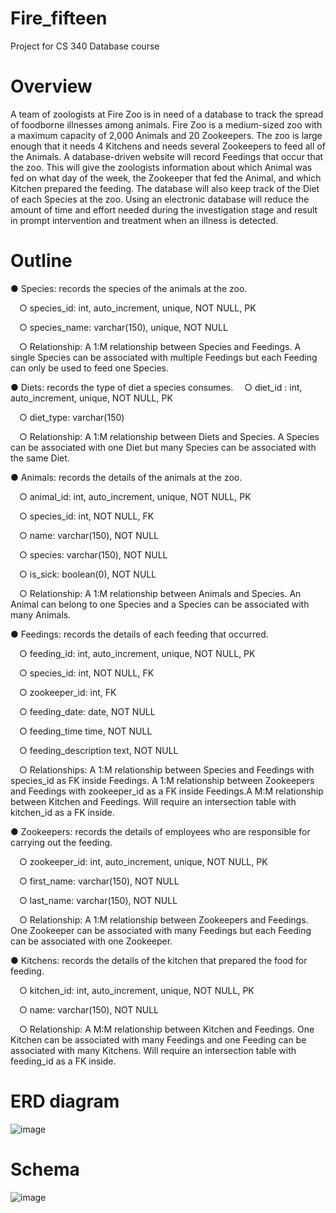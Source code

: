 # Fire_fifteen
Project for CS 340 Database course
# Overview
A team of zoologists at Fire Zoo is in need of a database to track the spread of foodborne illnesses among
animals. Fire Zoo is a medium-sized zoo with a maximum capacity of 2,000 Animals and 20 Zookeepers.
The zoo is large enough that it needs 4 Kitchens and needs several Zookeepers to feed all of the Animals.
A database-driven website will record Feedings that occur that the zoo. This will give the zoologists
information about which Animal was fed on what day of the week, the Zookeeper that fed the Animal,
and which Kitchen prepared the feeding. The database will also keep track of the Diet of each Species at
the zoo. Using an electronic database will reduce the amount of time and effort needed during the
investigation stage and result in prompt intervention and treatment when an illness is detected.

# Outline
● Species: records the species of the animals at the zoo.

  &emsp;○ species_id: int, auto_increment, unique, NOT NULL, PK
  
  &emsp;○ species_name: varchar(150), unique, NOT NULL
  
  &emsp;○ Relationship: A 1:M relationship between Species and Feedings. A single
  Species can be associated with multiple Feedings but each Feeding can only be used to
  feed one Species.

● Diets: records the type of diet a species consumes.
  &emsp;○ diet_id : int, auto_increment, unique, NOT NULL, PK
  
  &emsp;○ diet_type: varchar(150)
  
  &emsp;○ Relationship: A 1:M relationship between Diets and Species. A Species can be associated
  with one Diet but many Species can be associated with the same Diet.
  
● Animals: records the details of the animals at the zoo.
  
  &emsp;○ animal_id: int, auto_increment, unique, NOT NULL, PK
  
  &emsp;○ species_id: int, NOT NULL, FK
  
  &emsp;○ name: varchar(150), NOT NULL
  
  &emsp;○ species: varchar(150), NOT NULL
  
  &emsp;○ is_sick: boolean(0), NOT NULL
  
  &emsp;○ Relationship: A 1:M relationship between Animals and Species. An Animal
  can belong to one Species and a Species can be associated with many Animals.
  
● Feedings: records the details of each feeding that occurred.
  
  &emsp;○ feeding_id: int, auto_increment, unique, NOT NULL, PK
  
  &emsp;○ species_id: int, NOT NULL, FK
  
  &emsp;○ zookeeper_id: int, FK
  
  &emsp;○ feeding_date: date, NOT NULL
  
  &emsp;○ feeding_time time, NOT NULL
  
  &emsp;○ feeding_description text, NOT NULL
  
  &emsp;○ Relationships: A 1:M relationship between Species and Feedings with species_id as
  FK inside Feedings. A 1:M relationship between Zookeepers and Feedings with zookeeper_id as a FK
  inside Feedings.A M:M relationship between Kitchen and Feedings. Will require an
  intersection table with kitchen_id as a FK inside.
  
● Zookeepers: records the details of employees who are responsible for carrying out the feeding.
  
  &emsp;○ zookeeper_id: int, auto_increment, unique, NOT NULL, PK
  
  &emsp;○ first_name: varchar(150), NOT NULL
  
  &emsp;○ last_name: varchar(150), NOT NULL
  
  &emsp;○ Relationship: A 1:M relationship between Zookeepers and Feedings. One Zookeeper can
  be associated with many Feedings but each Feeding can be associated with one
  Zookeeper.
  
● Kitchens: records the details of the kitchen that prepared the food for feeding.
  
  &emsp;○ kitchen_id: int, auto_increment, unique, NOT NULL, PK
  
  &emsp;○ name: varchar(150), NOT NULL
  
  &emsp;○ Relationship: A M:M relationship between Kitchen and Feedings. One
  Kitchen can be associated with many Feedings and one Feeding can be associated with
  many Kitchens. Will require an intersection table with feeding_id as a FK inside.

# ERD diagram
![image](https://user-images.githubusercontent.com/55792276/197834463-35d55e6a-25b3-4b61-81da-e1ccd75f1ccb.png)

# Schema

![image](https://user-images.githubusercontent.com/55792276/197834629-dfa2e388-0523-4f5d-b8d8-ba033fb04fc1.png)

